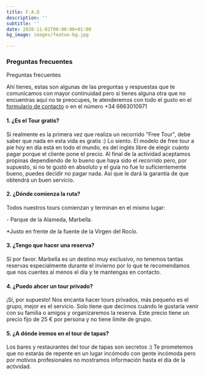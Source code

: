 ```yaml
---
title: F.A.Q
description: ''
subtitle: ''
date: 2020-11-01T00:00:00+01:00
bg_image: images/featue-bg.jpg

---
```

### Preguntas frecuentes

Preguntas frecuentes

Ahí tienes, estas son algunas de las preguntas y respuestas que te comunicamos con mayor continuidad pero si tienes alguna otra que no encuentras aquí no te preocupes, te atenderemos con todo el gusto en el [formulario de contacto](contac "Contac") o en el número +34 6663010971

#### 1. ¿Es el Tour gratis?

Si realmente es la primera vez que realiza un recorrido "Free Tour", debe saber que nada en esta vida es gratis :) Lo siento. El modelo de free tour a pie hoy en día está en todo el mundo, es del inglés libre de elegir cuánto pagar porque el cliente pone el precio. Al final de la actividad aceptamos propinas dependiendo de lo bueno que haya sido el recorrido pero, por supuesto, si no te gustó en absoluto y el guía no fue lo suficientemente bueno, puedes decidir no pagar nada. Así que le dará la garantía de que obtendrá un buen servicio.

#### 2. ¿Dónde comienza la ruta?

Todos nuestros tours comienzan y terminan en el mismo lugar:

\- Parque de la Alameda, Marbella.

\*Justo en frente de la fuente de la Virgen del Rocío.

#### 3. ¿Tengo que hacer una reserva?

Sí por favor. Marbella es un destino muy exclusivo, no tenemos tantas reservas especialmente durante el invierno por lo que te recomendamos que nos cuentes al menos el día y te mantengas en contacto.

#### 4. ¿Puedo ahcer un tour privado?

¡Sí, por supuesto! Nos encanta hacer tours privados, más pequeño es el grupo, mejor es el servicio. Solo tiene que decirnos cuándo le gustaría venir con su familia o amigos y organizaremos la reserva. Este precio tiene un precio fijo de 25 € por persona y no tiene límite de grupo.

#### 5. ¿A dónde iremos en el tour de tapas?

Los bares y restaurantes del tour de tapas son secretos :) Te prometemos que no estarás de repente en un lugar incómodo con gente incómoda pero por motivos profesionales no mostramos información hasta el día de la actividad.